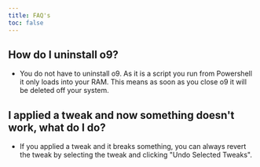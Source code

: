 ```yaml
---
title: FAQ's
toc: false
---
```


## How do I uninstall o9?
* You do not have to uninstall o9. As it is a script you run from Powershell it only loads into your RAM. This means as soon as you close o9 it will be deleted off your system.

## I applied a tweak and now something doesn't work, what do I do?
* If you applied a tweak and it breaks something, you can always revert the tweak by selecting the tweak and clicking "Undo Selected Tweaks".
